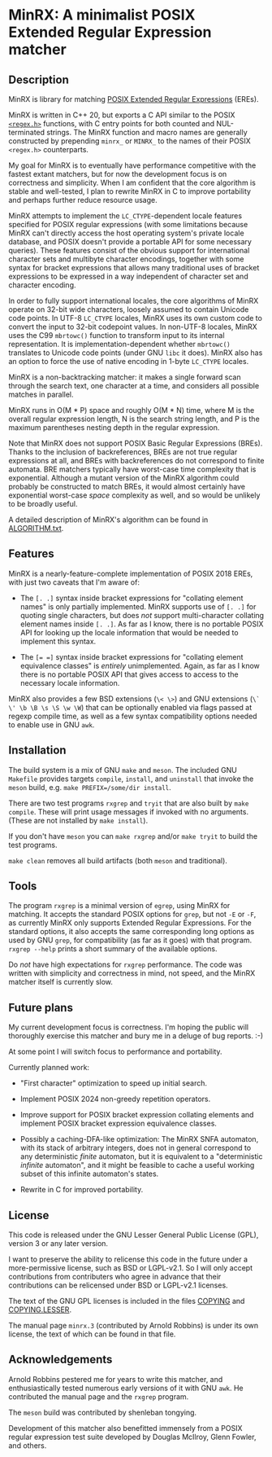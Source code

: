 # MinRX: A minimalist POSIX Extended Regular Expression matcher

## Description

MinRX is library for matching
[POSIX Extended Regular Expressions](https://pubs.opengroup.org/onlinepubs/9699919799/basedefs/V1_chap09.html#tag_09_04)
(EREs).

MinRX is written in C++ 20, but exports a C API similar to the POSIX
[`<regex.h>`](https://pubs.opengroup.org/onlinepubs/9699919799/basedefs/regex.h.html)
functions, with C entry points for both counted and NUL-terminated
strings.  The MinRX function and macro names are generally constructed
by prepending `minrx_` or `MINRX_` to the names of their POSIX `<regex.h>`
counterparts.

My goal for MinRX is to eventually have performance competitive with
the fastest extant matchers, but for now the development focus is on
correctness and simplicity.  When I am confident that the core algorithm
is stable and well-tested, I plan to rewrite MinRX in C to improve
portability and perhaps further reduce resource usage.

MinRX attempts to implement the `LC_CTYPE`-dependent locale features
specified for POSIX regular expressions (with some limitations because
MinRX can't directly access the host operating system's private locale
database, and POSIX doesn't provide a portable API for some necessary
queries).  These features consist of the obvious support for international
character sets and multibyte character encodings, together with some
syntax for bracket expressions that allows many traditional uses of
bracket expressions to be expressed in a way independent of character
set and character encoding.

In order to fully support international locales, the core algorithms
of MinRX operate on 32-bit wide characters, loosely assumed to contain
Unicode code points.  In UTF-8 `LC_CTYPE` locales, MinRX uses its own
custom code to convert the input to 32-bit codepoint values.  In non-UTF-8
locales, MinRX uses the C99 `mbrtowc()` function to transform input to
its internal representation.  It is implementation-dependent whether
`mbrtowc()` translates to Unicode code points (under GNU `libc` it does).
MinRX also has an option to force the use of native encoding in 1-byte
`LC_CTYPE` locales.

MinRX is a non-backtracking matcher: it makes a single forward scan
through the search text, one character at a time, and considers all
possible matches in parallel.

MinRX runs in O(M * P) space and roughly O(M * N) time, where M is the
overall regular expression length, N is the search string length, and
P is the maximum parentheses nesting depth in the regular expression.

Note that MinRX does not support POSIX Basic Regular Expressions (BREs).
Thanks to the inclusion of backreferences, BREs are not true regular
expressions at all, and BREs with backreferences do not correspond to
finite automata.  BRE matchers typically have worst-case time complexity
that is exponential.  Although a mutant version of the MinRX algorithm
could probably be constructed to match BREs, it would almost certainly
have exponential worst-case *space* complexity as well, and so would be
unlikely to be broadly useful.

A detailed description of MinRX's algorithm can be found in [ALGORITHM.txt](ALGORITHM.txt).

## Features

MinRX is a nearly-feature-complete implementation of POSIX 2018 EREs,
with just two caveats that I'm aware of:

* The `[. .]` syntax inside bracket expressions for "collating element
  names" is only partially implemented.  MinRX supports use of `[. .]`
  for quoting single characters, but does *not* support multi-character
  collating element names inside `[. .]`.  As far as I know, there is
  no portable POSIX API for looking up the locale information that
  would be needed to implement this syntax.

* The `[= =]` syntax inside bracket expressions for "collating element
  equivalence classes" is *entirely* unimplemented.  Again, as far
  as I know there is no portable POSIX API that gives access to access
  to the necessary locale information.

MinRX also provides a few BSD extensions (`\< \>`) and GNU extensions
(<code>\\\` \\' \b \B \s \S \w \W</code>) that can be optionally enabled
via flags passed at regexp compile time, as well as a few syntax compatibility
options needed to enable use in GNU `awk`.

## Installation

The build system is a mix of GNU `make` and `meson`.  The included
GNU `Makefile` provides targets `compile`, `install`, and `uninstall` that
invoke the `meson` build, e.g. `make PREFIX=/some/dir install`.

There are two test programs `rxgrep` and `tryit` that are also built
by `make compile`. These will print usage messages if invoked
with no arguments.  (These are not installed by `make install`).

If you don't have `meson` you can `make rxgrep` and/or `make tryit`
to build the test programs.

`make clean` removes all build artifacts (both `meson` and traditional).

## Tools

The program `rxgrep` is a minimal version of `egrep`, using MinRX for
matching. It accepts the standard POSIX options for `grep`, but not `-E`
or `-F`, as currently MinRX only supports Extended Regular Expressions. For
the standard options, it also accepts the same corresponding long
options as used by GNU `grep`, for compatibility (as far as it goes)
with that program. `rxgrep --help` prints a short summary of the
available options.

Do *not* have high expectations for `rxgrep` performance. The code
was written with simplicity and correctness in mind, not speed, and
the MinRX matcher itself is currently slow.

## Future plans

My current development focus is correctness.  I'm hoping the public will
thoroughly exercise this matcher and bury me in a deluge of bug reports. :-)

At some point I will switch focus to performance and portability.

Currently planned work:

* "First character" optimization to speed up initial search.

* Implement POSIX 2024 non-greedy repetition operators.

* Improve support for POSIX bracket expression collating elements
  and implement POSIX bracket expression equivalence classes.

* Possibly a caching-DFA-like optimization: The MinRX SNFA automaton,
  with its stack of arbitrary integers, does not in general correspond
  to any deterministic *finite* automaton, but it is equivalent to a
  "deterministic *infinite* automaton", and it might be feasible to cache
  a useful working subset of this infinite automaton's states.

* Rewrite in C for improved portability.

## License

This code is released under the GNU Lesser General Public License (GPL),
version 3 or any later version.

I want to preserve the ability to relicense this code in the future
under a more-permissive license, such as BSD or LGPL-v2.1.  So I will
only accept contributions from contributers who agree in advance that
their contributions can be relicensed under BSD or LGPL-v2.1 licenses.

The text of the GNU GPL licenses is included in the files [COPYING](COPYING)
and [COPYING.LESSER](COPYING.LESSER).

The manual page `minrx.3` (contributed by Arnold Robbins) is
under its own license, the text of which can be found in that file.

## Acknowledgements

Arnold Robbins pestered me for years to write this matcher, and enthusiastically
tested numerous early versions of it with GNU `awk`.
He contributed the manual page and the `rxgrep` program.

The `meson` build was contributed by shenleban tongying.

Development of this matcher also benefitted immensely from a POSIX regular
expression test suite developed by Douglas McIlroy, Glenn Fowler, and others.

